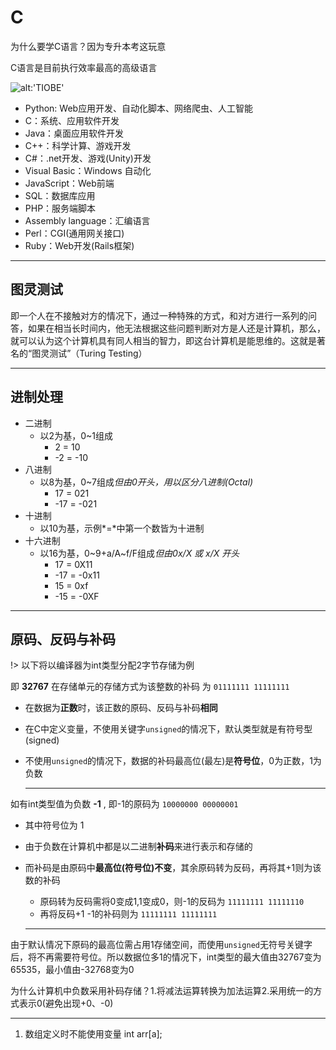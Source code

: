 # C

为什么要学C语言？因为专升本考这玩意

C语言是目前执行效率最高的高级语言

![alt:'TIOBE'](https://segmentfault.com/img/bVcVgtT/view)

* Python: Web应用开发、自动化脚本、网络爬虫、人工智能
* C：系统、应用软件开发
* Java：桌面应用软件开发
* C++：科学计算、游戏开发
* C#：.net开发、游戏(Unity)开发
* Visual Basic：Windows 自动化
* JavaScript：Web前端
* SQL：数据库应用
* PHP：服务端脚本
* Assembly language：汇编语言
* Perl：CGI(通用网关接口)
* Ruby：Web开发(Rails框架)

---

## 图灵测试 <!-- {docsify-ignore} -->

即一个人在不接触对方的情况下，通过一种特殊的方式，和对方进行一系列的问答，如果在相当长时间内，他无法根据这些问题判断对方是人还是计算机，那么，就可以认为这个计算机具有同人相当的智力，即这台计算机是能思维的。这就是著名的“图灵测试”（Turing Testing）

---

## 进制处理 <!-- {docsify-ignore} -->

* 二进制
    * 以2为基，0~1组成
        * 2 = 10
        * -2 = -10
* 八进制
    * 以8为基，0~7组成*但由0开头，用以区分八进制(Octal)*
        * 17 = 021
        * -17 = -021
* 十进制
    * 以10为基，示例*=*中第一个数皆为十进制
* 十六进制
    * 以16为基，0\~9+a/A\~f/F组成*但由0x/X 或 x/X 开头*
        * 17 = 0X11
        * -17 = -0x11
        * 15 = 0xf
        * -15 = -0XF

---

## 原码、反码与补码 <!-- {docsify-ignore} -->

!> 以下将以编译器为int类型分配2字节存储为例

即 **32767** 在存储单元的存储方式为该整数的补码 为 `01111111 11111111`

* 在数据为**正数**时，该正数的原码、反码与补码**相同**
* 在C中定义变量，不使用关键字`unsigned`的情况下，默认类型就是有符号型(signed)
* 不使用`unsigned`的情况下，数据的补码最高位(最左)是**符号位**，0为正数，1为负数

    ---

如有int类型值为负数 **-1** , 即-1的原码为 `10000000 00000001`

* 其中符号位为 1
* 由于负数在计算机中都是以二进制**补码**来进行表示和存储的
* 而补码是由原码中**最高位(符号位)不变**，其余原码转为反码，再将其+1则为该数的补码
    * 原码转为反码需将0变成1,1变成0，则-1的反码为 `11111111 11111110`
    * 再将反码+1 -1的补码则为 `11111111 11111111`

    ---

由于默认情况下原码的最高位需占用1存储空间，而使用`unsigned`无符号关键字后，将不再需要符号位。所以数据位多1的情况下，int类型的最大值由32767变为65535，最小值由-32768变为0

为什么计算机中负数采用补码存储？1.将减法运算转换为加法运算2.采用统一的方式表示0(避免出现+0、-0)

---

1. 数组定义时不能使用变量 int arr[a];

